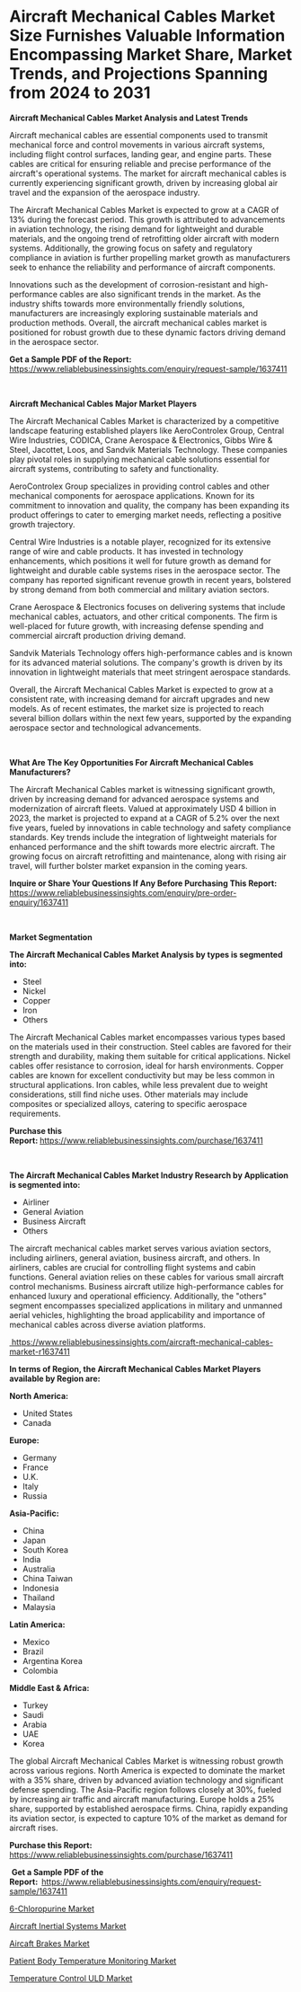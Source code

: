 <p><h1>Aircraft Mechanical Cables Market Size Furnishes Valuable Information Encompassing Market Share, Market Trends, and Projections Spanning from 2024 to 2031</h1></p><p><strong>Aircraft Mechanical Cables Market Analysis and Latest Trends</strong></p>
<p><p>Aircraft mechanical cables are essential components used to transmit mechanical force and control movements in various aircraft systems, including flight control surfaces, landing gear, and engine parts. These cables are critical for ensuring reliable and precise performance of the aircraft's operational systems. The market for aircraft mechanical cables is currently experiencing significant growth, driven by increasing global air travel and the expansion of the aerospace industry.</p><p>The Aircraft Mechanical Cables Market is expected to grow at a CAGR of 13% during the forecast period. This growth is attributed to advancements in aviation technology, the rising demand for lightweight and durable materials, and the ongoing trend of retrofitting older aircraft with modern systems. Additionally, the growing focus on safety and regulatory compliance in aviation is further propelling market growth as manufacturers seek to enhance the reliability and performance of aircraft components.</p><p>Innovations such as the development of corrosion-resistant and high-performance cables are also significant trends in the market. As the industry shifts towards more environmentally friendly solutions, manufacturers are increasingly exploring sustainable materials and production methods. Overall, the aircraft mechanical cables market is positioned for robust growth due to these dynamic factors driving demand in the aerospace sector.</p></p>
<p><strong>Get a Sample PDF of the Report:&nbsp;</strong> <a href="https://www.reliablebusinessinsights.com/enquiry/request-sample/1637411?utm_campaign=1119&utm_medium=2&utm_source=Github&utm_content=ia&utm_term=07122024&utm_id=aircraft-mechanical-cables">https://www.reliablebusinessinsights.com/enquiry/request-sample/1637411</a></p>
<p>&nbsp;</p>
<p><strong>Aircraft Mechanical Cables Major Market Players</strong></p>
<p><p>The Aircraft Mechanical Cables Market is characterized by a competitive landscape featuring established players like AeroControlex Group, Central Wire Industries, CODICA, Crane Aerospace & Electronics, Gibbs Wire & Steel, Jacottet, Loos, and Sandvik Materials Technology. These companies play pivotal roles in supplying mechanical cable solutions essential for aircraft systems, contributing to safety and functionality.</p><p>AeroControlex Group specializes in providing control cables and other mechanical components for aerospace applications. Known for its commitment to innovation and quality, the company has been expanding its product offerings to cater to emerging market needs, reflecting a positive growth trajectory.</p><p>Central Wire Industries is a notable player, recognized for its extensive range of wire and cable products. It has invested in technology enhancements, which positions it well for future growth as demand for lightweight and durable cable systems rises in the aerospace sector. The company has reported significant revenue growth in recent years, bolstered by strong demand from both commercial and military aviation sectors.</p><p>Crane Aerospace & Electronics focuses on delivering systems that include mechanical cables, actuators, and other critical components. The firm is well-placed for future growth, with increasing defense spending and commercial aircraft production driving demand.</p><p>Sandvik Materials Technology offers high-performance cables and is known for its advanced material solutions. The company's growth is driven by its innovation in lightweight materials that meet stringent aerospace standards.</p><p>Overall, the Aircraft Mechanical Cables Market is expected to grow at a consistent rate, with increasing demand for aircraft upgrades and new models. As of recent estimates, the market size is projected to reach several billion dollars within the next few years, supported by the expanding aerospace sector and technological advancements.</p></p>
<p>&nbsp;</p>
<p><strong>What Are The Key Opportunities For Aircraft Mechanical Cables Manufacturers?</strong></p>
<p><p>The Aircraft Mechanical Cables market is witnessing significant growth, driven by increasing demand for advanced aerospace systems and modernization of aircraft fleets. Valued at approximately USD 4 billion in 2023, the market is projected to expand at a CAGR of 5.2% over the next five years, fueled by innovations in cable technology and safety compliance standards. Key trends include the integration of lightweight materials for enhanced performance and the shift towards more electric aircraft. The growing focus on aircraft retrofitting and maintenance, along with rising air travel, will further bolster market expansion in the coming years.</p></p>
<p><strong>Inquire or Share Your Questions If Any Before Purchasing This Report:</strong> <a href="https://www.reliablebusinessinsights.com/enquiry/pre-order-enquiry/1637411?utm_campaign=1119&utm_medium=2&utm_source=Github&utm_content=ia&utm_term=07122024&utm_id=aircraft-mechanical-cables">https://www.reliablebusinessinsights.com/enquiry/pre-order-enquiry/1637411</a></p>
<p>&nbsp;</p>
<p><strong>Market Segmentation</strong></p>
<p><strong>The Aircraft Mechanical Cables Market Analysis by types is segmented into:</strong></p>
<p><ul><li>Steel</li><li>Nickel</li><li>Copper</li><li>Iron</li><li>Others</li></ul></p>
<p><p>The Aircraft Mechanical Cables market encompasses various types based on the materials used in their construction. Steel cables are favored for their strength and durability, making them suitable for critical applications. Nickel cables offer resistance to corrosion, ideal for harsh environments. Copper cables are known for excellent conductivity but may be less common in structural applications. Iron cables, while less prevalent due to weight considerations, still find niche uses. Other materials may include composites or specialized alloys, catering to specific aerospace requirements.</p></p>
<p><strong>Purchase this Report:&nbsp;</strong><a href="https://www.reliablebusinessinsights.com/purchase/1637411?utm_campaign=1119&utm_medium=2&utm_source=Github&utm_content=ia&utm_term=07122024&utm_id=aircraft-mechanical-cables">https://www.reliablebusinessinsights.com/purchase/1637411</a></p>
<p>&nbsp;</p>
<p><strong>The Aircraft Mechanical Cables Market Industry Research by Application is segmented into:</strong></p>
<p><ul><li>Airliner</li><li>General Aviation</li><li>Business Aircraft</li><li>Others</li></ul></p>
<p><p>The aircraft mechanical cables market serves various aviation sectors, including airliners, general aviation, business aircraft, and others. In airliners, cables are crucial for controlling flight systems and cabin functions. General aviation relies on these cables for various small aircraft control mechanisms. Business aircraft utilize high-performance cables for enhanced luxury and operational efficiency. Additionally, the "others" segment encompasses specialized applications in military and unmanned aerial vehicles, highlighting the broad applicability and importance of mechanical cables across diverse aviation platforms.</p></p>
<p><a href="https://www.reliablebusinessinsights.com/aircraft-mechanical-cables-market-r1637411?utm_campaign=1119&utm_medium=2&utm_source=Github&utm_content=ia&utm_term=07122024&utm_id=aircraft-mechanical-cables">&nbsp;https://www.reliablebusinessinsights.com/aircraft-mechanical-cables-market-r1637411</a></p>
<p><strong>In terms of Region, the Aircraft Mechanical Cables Market Players available by Region are:</strong></p>
<p>
    <p> <strong> North America: </strong>
        <ul>
            <li>United States</li>
            <li>Canada</li>
        </ul>
        </p> 
    <p> <strong> Europe: </strong>
        <ul>
            <li>Germany</li>
            <li>France</li>
            <li>U.K.</li>
            <li>Italy</li>
            <li>Russia</li>
        </ul>
        </p> 
    <p> <strong> Asia-Pacific: </strong>
        <ul>
            <li>China</li>
            <li>Japan</li>
            <li>South Korea</li>
            <li>India</li>
            <li>Australia</li>
            <li>China Taiwan</li>
            <li>Indonesia</li>
            <li>Thailand</li>
            <li>Malaysia</li>
        </ul>
        </p> 
    <p> <strong> Latin America: </strong>
        <ul>
            <li>Mexico</li>
            <li>Brazil</li>
            <li>Argentina Korea</li>
            <li>Colombia</li>
        </ul>
        </p> 
    <p> <strong> Middle East & Africa: </strong>
        <ul>
            <li>Turkey</li>
            <li>Saudi</li>
            <li>Arabia</li>
            <li>UAE</li>
            <li>Korea</li>
        </ul>
    </p>
    </p>
<p><p>The global Aircraft Mechanical Cables Market is witnessing robust growth across various regions. North America is expected to dominate the market with a 35% share, driven by advanced aviation technology and significant defense spending. The Asia-Pacific region follows closely at 30%, fueled by increasing air traffic and aircraft manufacturing. Europe holds a 25% share, supported by established aerospace firms. China, rapidly expanding its aviation sector, is expected to capture 10% of the market as demand for aircraft rises.</p></p>
<p><strong>Purchase this Report: </strong><a href="https://www.reliablebusinessinsights.com/purchase/1637411?utm_campaign=1119&utm_medium=2&utm_source=Github&utm_content=ia&utm_term=07122024&utm_id=aircraft-mechanical-cables">https://www.reliablebusinessinsights.com/purchase/1637411</a></p>
<p>&nbsp;<strong>Get a Sample PDF of the Report:&nbsp;&nbsp;</strong><a href="https://www.reliablebusinessinsights.com/enquiry/request-sample/1637411?utm_campaign=1119&utm_medium=2&utm_source=Github&utm_content=ia&utm_term=07122024&utm_id=aircraft-mechanical-cables">https://www.reliablebusinessinsights.com/enquiry/request-sample/1637411</a></p>
<p><strong></strong></p>
<p><p><a href="https://issuu.com/reportprime-2/docs/6-chloropurine-market-size-2030.pptx?utm_campaign=1119&utm_medium=2&utm_source=Github&utm_content=ia&utm_term=07122024&utm_id=aircraft-mechanical-cables">6-Chloropurine Market</a></p><p><a href="https://github.com/gerdabatiskzv9/Market-Research-Report-List-1/blob/main/aircraft-inertial-systems-market.md?utm_campaign=1119&utm_medium=2&utm_source=Github&utm_content=ia&utm_term=07122024&utm_id=aircraft-mechanical-cables">Aircraft Inertial Systems Market</a></p><p><a href="https://github.com/soltihoney74575/Market-Research-Report-List-1/blob/main/aircaft-brakes-market.md?utm_campaign=1119&utm_medium=2&utm_source=Github&utm_content=ia&utm_term=07122024&utm_id=aircraft-mechanical-cables">Aircaft Brakes Market</a></p><p><a href="https://www.linkedin.com/pulse/global-patient-body-temperature-monitoring-market-forecast-btybe?utm_campaign=1119&utm_medium=2&utm_source=Github&utm_content=ia&utm_term=07122024&utm_id=aircraft-mechanical-cables">Patient Body Temperature Monitoring Market</a></p><p><a href="https://issuu.com/reportprime-2/docs/temperature-control-uld-market-size-2030.pptx?utm_campaign=1119&utm_medium=2&utm_source=Github&utm_content=ia&utm_term=07122024&utm_id=aircraft-mechanical-cables">Temperature Control ULD Market</a></p></p>